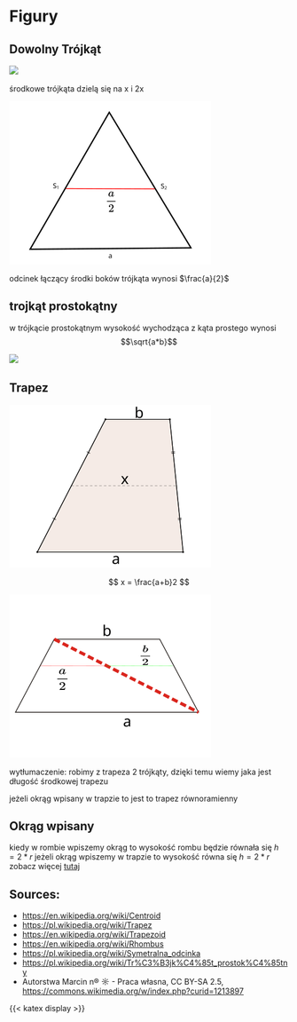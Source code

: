 # Figury

## Dowolny Trójkąt

![](/TriangleCentroid.svg)

środkowe trójkąta dzielą się na x i 2x

![](/triangle.svg)


odcinek łączący środki boków trójkąta wynosi $\frac{a}{2}$

## trojkąt prostokątny

w trójkącie prostokątnym wysokość wychodząca z kąta prostego wynosi 
$$\sqrt{a*b}$$

![](Trojkat_Prostokatny.svg)


## Trapez

![](/Trapez_mittellinie_en_labels.svg)

$$ x = \frac{a+b}2 $$

![](/Trapezoid_isosceles.svg)

wytłumaczenie: robimy z trapeza 2 trójkąty, dzięki temu wiemy jaka jest długość środkowej trapezu

jeżeli okrąg wpisany w trapzie to jest to trapez równoramienny

## Okrąg wpisany

kiedy w rombie wpiszemy okrąg to wysokość rombu będzie równała się $h = 2 * r$
jeżeli okrąg wpiszemy w trapzie to wysokość równa się $h = 2 * r$
zobacz więcej [tutaj](https://szaloneliczby.pl/w-romb-o-boku-2-3-i-kacie-60-stopni-wpisano-okrag/)


## Sources:
- <https://en.wikipedia.org/wiki/Centroid>
- <https://pl.wikipedia.org/wiki/Trapez>
- <https://en.wikipedia.org/wiki/Trapezoid>
- <https://en.wikipedia.org/wiki/Rhombus>
- <https://pl.wikipedia.org/wiki/Symetralna_odcinka>
- <https://pl.wikipedia.org/wiki/Tr%C3%B3jk%C4%85t_prostok%C4%85tny>
- Autorstwa Marcin n® ☼ - Praca własna, CC BY-SA 2.5, <https://commons.wikimedia.org/w/index.php?curid=1213897>


{{< katex display >}}